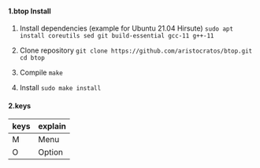 #### 1.btop Install
1. Install dependencies (example for Ubuntu 21.04 Hirsute)
`sudo apt install coreutils sed git build-essential gcc-11 g++-11`

2. Clone repository
`git clone https://github.com/aristocratos/btop.git`
`cd btop`

3. Compile
`make`

4. Install
`sudo make install`

#### 2.keys
| keys | explain |
|------|---------|
| M    | Menu    |
| O    | Option  |
